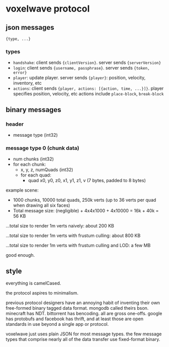# voxelwave protocol

## json messages

```
{type, ...}
```

### types

- `handshake`: client sends `{clientVersion}`. server sends `{serverVersion}`
- `login`: client sends `{username, passphrase}`. server sends `{token, error}`
- `player`: update player. server sends `{player}`: position, velocity, inventory, etc
- `actions`: client sends `{player, actions: [{action, time, ...}]}`.
  player specifies position, velocity, etc
  actions include `place-block`, `break-block`

## binary messages

### header

- message type (int32)

### message type 0 (chunk data)

- num chunks (int32)
- for each chunk:
  - x, y, z, numQuads (int32)
  - for each quad:
    - quad x0, y0, z0, x1, y1, z1, v (7 bytes, padded to 8 bytes)

example scene:

- 1000 chunks, 10000 total quads, 250k verts (up to 36 verts per quad when drawing all six faces)
- Total message size: (negligible) + 4x4x1000 + 4x10000 = 16k + 40k = 56 KB

...total size to render 1m verts naively: about 200 KB

...total size to render 1m verts with frustum culling: about 800 KB

...total size to render 1m verts with frustum culling and LOD: a few MB

good enough.

## style

everything is camelCased.

the protocol aspires to minimalism.

previous protocol designers have an annoying habit of inventing their own free-formed binary tagged data format. mongodb called theirs bson. minecraft has NDT. bittorrent has bencoding. all are gross one-offs. google has protobufs and facebook has thrift, and at least those are open standards in use beyond a single app or protocol.

voxelwave just uses plain JSON for most message types. the few message types that comprise nearly all of the data transfer use fixed-format binary.
